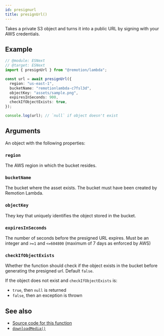 ```yaml
---
id: presignurl
title: presignUrl()
---
```


Takes a private S3 object and turns it into a public URL by signing with your AWS credentials.

## Example

```ts twoslash
// @module: ESNext
// @target: ESNext
import { presignUrl } from "@remotion/lambda";

const url = await presignUrl({
  region: "us-east-1",
  bucketName: "remotionlambda-c7fsl3d",
  objectKey: "assets/sample.png",
  expiresInSeconds: 900,
  checkIfObjectExists: true,
});

console.log(url); // `null` if object doesn't exist
```

## Arguments

An object with the following properties:

### `region`

The AWS region in which the bucket resides.

### `bucketName`

The bucket where the asset exists. The bucket must have been created by Remotion Lambda.

### `objectKey`

They key that uniquely identifies the object stored in the bucket.

### `expiresInSeconds`

The number of seconds before the presigned URL expires.
Must be an integer and `>=1` and `<=604800` (maximum of 7 days as enforced by AWS)

### `checkIfObjectExists`

Whether the function should check if the object exists in the bucket before generating the presigned url. Default `false`.

If the object does not exist and `checkIfObjectExists` is:

- `true`, then `null` is returned
- `false`, then an exception is thrown

## See also

- [Source code for this function](https://github.com/remotion-dev/remotion/blob/main/packages/lambda/src/api/presign-url.ts)
- [`downloadMedia()`](/docs/lambda/downloadmedia)

